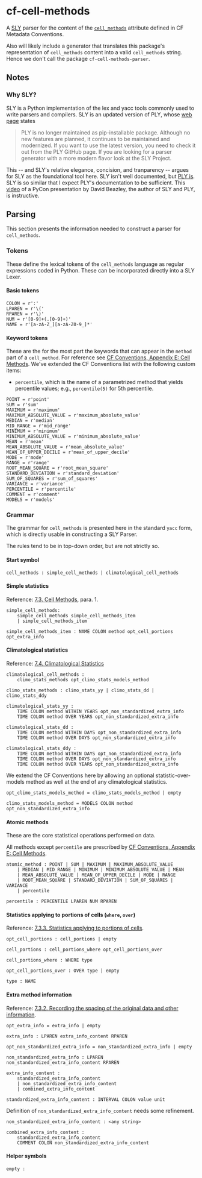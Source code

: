 # cf-cell-methods

A [SLY](https://github.com/dabeaz/sly) parser for the content of the 
[`cell_methods`](http://cfconventions.org/Data/cf-conventions/cf-conventions-1.8/cf-conventions.html#cell-methods) 
attribute defined in CF Metadata Conventions.

Also will likely include a generator that translates this package's 
representation of `cell_methods` content into a valid `cell_methods` string.
Hence we don't call the package `cf-cell-methods-parser`.

## Notes

### Why SLY?

SLY is a Python implementation of the lex and yacc tools commonly used to 
write parsers and compilers. SLY is an updated version of PLY, whose
[web page](http://www.dabeaz.com/ply/index.html) states

> PLY is no longer maintained as pip-installable package. Although no new 
> features are planned, it continues to be maintained and modernized. 
> If you want to use the latest version, you need to check it out from the 
> PLY GitHub page. If you are looking for a parser generator with a more 
> modern flavor look at the SLY Project.

This -- and SLY's relative elegance, concision, and tranparency -- 
argues for SLY as the foundational tool here. SLY isn't well documented,
but [PLY is](http://www.dabeaz.com/ply/ply.html). SLY is so similar that 
I expect PLY's documentation to be sufficient. 
This [video](https://www.youtube.com/watch?v=zJ9z6Ge-vXs) of a PyCon
presentation by David Beazley, the author of SLY and PLY, is instructive.

## Parsing

This section presents the information needed to construct a parser for
`cell_methods`.

### Tokens

These define the lexical tokens of the `cell_methods` language as
regular expressions coded in Python. These can be incorporated directly into
a SLY Lexer.

#### Basic tokens

```
COLON = r':'
LPAREN = r'\('
RPAREN = r'\)'
NUM = r'[0-9]+(.[0-9]+)'
NAME = r'[a-zA-Z_][a-zA-Z0-9_]*'
```

#### Keyword tokens

These are the for the most part the keywords that can appear in the
`method` part of a `cell_method`. For reference see 
[CF Conventions, Appendix E: Cell Methods](http://cfconventions.org/Data/cf-conventions/cf-conventions-1.8/cf-conventions.html#appendix-cell-methods).
We've extended the CF Conventions list with the following custom items:

- `percentile`, which is the name of a parametrized method that yields
   percentile values; e.g., `percentile(5)` for 5th percentile.

```
POINT = r'point'
SUM = r'sum'
MAXIMUM = r'maximum'
MAXIMUM_ABSOLUTE_VALUE = r'maximum_absolute_value'
MEDIAN = r'median'
MID_RANGE = r'mid_range'
MINIMUM = r'minimum'
MINIMUM_ABSOLUTE_VALUE = r'minimum_absolute_value'
MEAN = r'mean' 
MEAN_ABSOLUTE_VALUE = r'mean_absolute_value'
MEAN_OF_UPPER_DECILE = r'mean_of_upper_decile'
MODE = r'mode'
RANGE = r'range' 
ROOT_MEAN_SQUARE = r'root_mean_square'
STANDARD_DEVIATION = r'standard_deviation'
SUM_OF_SQUARES = r'sum_of_squares'
VARIANCE = r'variance' 
PERCENTILE = r'percentile'
COMMENT = r'comment'
MODELS = r'models'
```

### Grammar

The grammar for `cell_methods` is presented here in the standard `yacc` form,
which is directly usable in constructing a SLY Parser.

The rules tend to be in top-down order, but are not strictly so.

#### Start symbol

```
cell_methods : simple_cell_methods | climatological_cell_methods
```

#### Simple statistics

Reference: 
[7.3. Cell Methods](http://cfconventions.org/Data/cf-conventions/cf-conventions-1.8/cf-conventions.html#cell-methods),
para. 1.

```
simple_cell_methods: 
    simple_cell_methods simple_cell_methods_item 
    | simple_cell_methods_item
```
```
simple_cell_methods_item : NAME COLON method opt_cell_portions opt_extra_info
```

#### Climatological statistics

Reference: 
[7.4. Climatological Statistics](http://cfconventions.org/Data/cf-conventions/cf-conventions-1.8/cf-conventions.html#climatological-statistics)

```
climatological_cell_methods : 
    climo_stats_methods opt_climo_stats_models_method
```
```
climo_stats_methods : climo_stats_yy | climo_stats_dd | climo_stats_ddy
```
```
climatological_stats_yy : 
    TIME COLON method WITHIN YEARS opt_non_standardized_extra_info
    TIME COLON method OVER YEARS opt_non_standardized_extra_info
```
```
climatological_stats_dd : 
    TIME COLON method WITHIN DAYS opt_non_standardized_extra_info
    TIME COLON method OVER DAYS opt_non_standardized_extra_info
```
```
climatological_stats_ddy : 
    TIME COLON method WITHIN DAYS opt_non_standardized_extra_info
    TIME COLON method OVER DAYS opt_non_standardized_extra_info
    TIME COLON method OVER YEARS opt_non_standardized_extra_info
```

We extend the CF Conventions here by allowing an optional statistic-over-models
method as well at the end of any climatological statistics.

```
opt_climo_stats_models_method = climo_stats_models_method | empty
```
```
climo_stats_models_method = MODELS COLON method opt_non_standardized_extra_info
```

#### Atomic methods

These are the core statistical operations performed on data.

All methods except `percentile` are prescribed by 
[CF Conventions, Appendix E: Cell Methods](http://cfconventions.org/Data/cf-conventions/cf-conventions-1.8/cf-conventions.html#appendix-cell-methods).

```
atomic_method : POINT | SUM | MAXIMUM | MAXIMUM_ABSOLUTE_VALUE
    | MEDIAN | MID_RANGE | MINIMUM | MINIMUM_ABSOLUTE_VALUE | MEAN 
    | MEAN_ABSOLUTE_VALUE | MEAN_OF_UPPER_DECILE | MODE | RANGE 
    | ROOT_MEAN_SQUARE | STANDARD_DEVIATION | SUM_OF_SQUARES | VARIANCE 
    | percentile
```

```
percentile : PERCENTILE LPAREN NUM RPAREN
```

#### Statistics applying to portions of cells (`where`, `over`)

Reference:
[7.3.3. Statistics applying to portions of cells](http://cfconventions.org/Data/cf-conventions/cf-conventions-1.8/cf-conventions.html#statistics-applying-portions).

```
opt_cell_portions : cell_portions | empty
```
```
cell_portions : cell_portions_where opt_cell_portions_over
```
```
cell_portions_where : WHERE type 
```
```
opt_cell_portions_over : OVER type | empty
```
```
type : NAME
```

#### Extra method information

Reference:
[7.3.2. Recording the spacing of the original data and other information](http://cfconventions.org/Data/cf-conventions/cf-conventions-1.8/cf-conventions.html#recording-spacing-original-data).

```
opt_extra_info = extra_info | empty
```
```
extra_info : LPAREN extra_info_content RPAREN
```

```
opt_non_standardized_extra_info = non_standardized_extra_info | empty
```
```
non_standardized_extra_info : LPAREN non_standardized_extra_info_content RPAREN
```

```
extra_info_content : 
    standardized_extra_info_content 
    | non_standardized_extra_info_content
    | combined_extra_info_content
```
```
standardized_extra_info_content : INTERVAL COLON value unit
```

Definition of `non_standardized_extra_info_content` needs some refinement.
```
non_standardized_extra_info_content : <any string>
```

```
combined_extra_info_content : 
    standardized_extra_info_content 
    COMMENT COLON non_standardized_extra_info_content
```

#### Helper symbols

```
empty :
```

